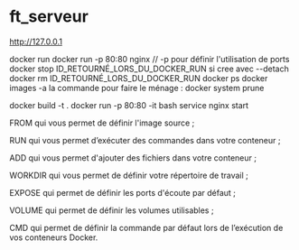 # ft_serveur

http://127.0.0.1

docker run
docker run -p 80:80 nginx // -p pour définir l'utilisation de ports
docker stop ID_RETOURNÉ_LORS_DU_DOCKER_RUN si cree avec --detach
docker rm ID_RETOURNÉ_LORS_DU_DOCKER_RUN
docker ps
docker images -a
la commande pour faire le ménage : docker system prune

docker build -t <NOM que je veux> .
docker run -p 80:80 -it <NOM que je veux> bash
service nginx start

FROM qui vous permet de définir l'image source ;

RUN qui vous permet d’exécuter des commandes dans votre conteneur ;

ADD qui vous permet d'ajouter des fichiers dans votre conteneur ;

WORKDIR qui vous permet de définir votre répertoire de travail ;

EXPOSE qui permet de définir les ports d'écoute par défaut ;

VOLUME qui permet de définir les volumes utilisables ;

CMD qui permet de définir la commande par défaut lors de l’exécution de vos conteneurs Docker.
